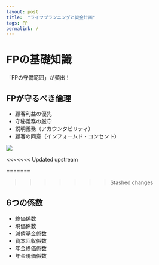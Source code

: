 ```yaml
---
layout: post
title:  "ライフプランニングと資金計画"
tags: FP
permalink: /
---
```

# FPの基礎知識
「FPの守備範囲」が頻出！

## FPが守るべき倫理
- 顧客利益の優先
- 守秘義務の厳守
- 説明義務（アカウンタビリティ）
- 顧客の同意（インフォームド・コンセント）

![]({{site.baseurl}}/assets/images/ethical.png)


<<<<<<< Updated upstream

=======
>>>>>>> Stashed changes
## 6つの係数
- 終価係数
- 現価係数
- 減債基金係数
- 資本回収係数
- 年金終価係数
- 年金現価係数
